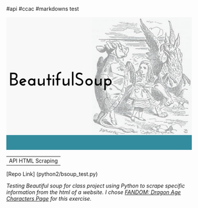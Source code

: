 #api
#ccac
#markdowns test

![python documentation](soup.png "soup docs")

<table>
    <tr>
        <td>API HTML Scraping</td>
    </tr>
  
</table>


[Repo Link] (python2/bsoup_test.py)

<em>Testing Beautiful soup for class project using Python to scrape specific information from the html of a website. I chose
[FANDOM: Dragon Age Characters Page](https://dragonage.fandom.com/wiki/Category:Characters "DA Characters") for this exercise.</em>




